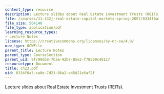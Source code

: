 ```yaml
---
content_type: resource
description: Lecture slides about Real Estate Investment Trusts (REITs).
file: /courses/11-432j-real-estate-capital-markets-spring-2007/0334f6a3ca0e7d2186a2e45d21e6af2f_ch23.pdf
file_size: 504140
file_type: application/pdf
learning_resource_types:
- Lecture Notes
license: https://creativecommons.org/licenses/by-nc-sa/4.0/
ocw_type: OCWFile
parent_title: Lecture Notes
parent_type: CourseSection
parent_uid: 9fc99db8-7baa-92b7-85e2-f78509c48127
resourcetype: Document
title: ch23.pdf
uid: 0334f6a3-ca0e-7d21-86a2-e45d21e6af2f
---
```

Lecture slides about Real Estate Investment Trusts (REITs).